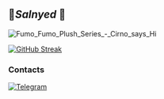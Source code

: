 <!-- By https://github.com/salnyed -->

##  :purple_heart:*Salnyed* :purple_heart:
![Fumo_Fumo_Plush_Series_-_Cirno_says_Hi](https://user-images.githubusercontent.com/26704473/134087747-34034899-ab76-456a-b2a0-951fae813412.gif)

[![GitHub Streak](https://github-readme-streak-stats.herokuapp.com/?user=salnyed)](https://git.io/streak-stats)

### Contacts
[![Telegram](https://img.shields.io/badge/telegram-1f272e?style=for-the-badge&logo=telegram)](https://t.me/salnyed)

